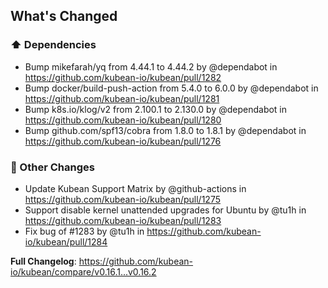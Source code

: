 <!-- Release notes generated using configuration in .github/release.yml at v0.16.2 -->

## What's Changed
### ⬆️ Dependencies
* Bump mikefarah/yq from 4.44.1 to 4.44.2 by @dependabot in https://github.com/kubean-io/kubean/pull/1282
* Bump docker/build-push-action from 5.4.0 to 6.0.0 by @dependabot in https://github.com/kubean-io/kubean/pull/1281
* Bump k8s.io/klog/v2 from 2.100.1 to 2.130.0 by @dependabot in https://github.com/kubean-io/kubean/pull/1280
* Bump github.com/spf13/cobra from 1.8.0 to 1.8.1 by @dependabot in https://github.com/kubean-io/kubean/pull/1276
### 🔨 Other Changes
* Update Kubean Support Matrix by @github-actions in https://github.com/kubean-io/kubean/pull/1275
* Support disable kernel unattended upgrades for Ubuntu by @tu1h in https://github.com/kubean-io/kubean/pull/1283
* Fix bug of #1283 by @tu1h in https://github.com/kubean-io/kubean/pull/1284


**Full Changelog**: https://github.com/kubean-io/kubean/compare/v0.16.1...v0.16.2
